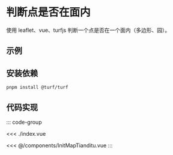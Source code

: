 <script setup>
import demo from './index.vue'
</script>

# 判断点是否在面内

使用 leaflet、vue、turfjs 判断一个点是否在一个面内（多边形、园）。

## 示例

<demo></demo>

## 安装依赖
```shell
pnpm install @turf/turf
```

## 代码实现

::: code-group

<<< ./index.vue

<<< @/components/InitMapTianditu.vue
:::

